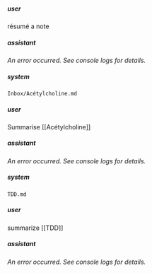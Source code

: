 ##### user
résumé a note

##### assistant
*An error occurred. See console logs for details.*

##### system
```sc-context
Inbox/Acétylcholine.md
```

##### user
Summarise [[Acétylcholine]]

##### assistant
*An error occurred. See console logs for details.*

##### system
```sc-context
TDD.md
```

##### user
summarize [[TDD]]

##### assistant
*An error occurred. See console logs for details.*